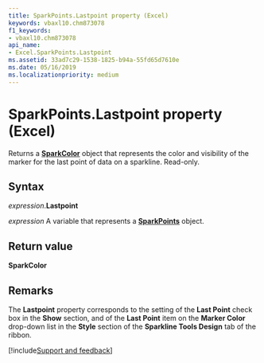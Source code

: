 ```yaml
---
title: SparkPoints.Lastpoint property (Excel)
keywords: vbaxl10.chm873078
f1_keywords:
- vbaxl10.chm873078
api_name:
- Excel.SparkPoints.Lastpoint
ms.assetid: 33ad7c29-1538-1825-b94a-55fd65d7610e
ms.date: 05/16/2019
ms.localizationpriority: medium
---
```



# SparkPoints.Lastpoint property (Excel)

Returns a **[SparkColor](Excel.SparkColor.md)** object that represents the color and visibility of the marker for the last point of data on a sparkline. Read-only.


## Syntax

_expression_.**Lastpoint**

_expression_ A variable that represents a **[SparkPoints](Excel.SparkPoints.md)** object.


## Return value

**SparkColor**


## Remarks

The **Lastpoint** property corresponds to the setting of the **Last Point** check box in the **Show** section, and of the **Last Point** item on the **Marker Color** drop-down list in the **Style** section of the **Sparkline Tools Design** tab of the ribbon.



[!include[Support and feedback](~/includes/feedback-boilerplate.md)]